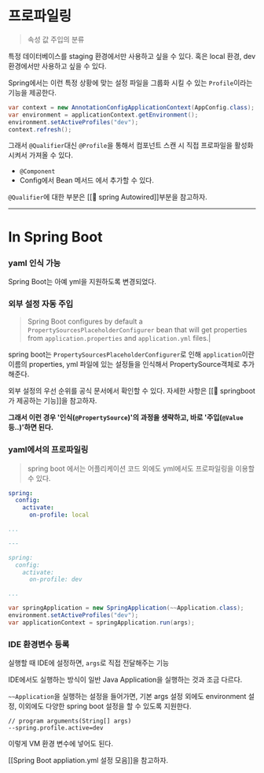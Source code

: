 # **프로파일링**

> 속성 값 주입의 분류

특정 데이터베이스를 staging 환경에서만 사용하고 싶을 수 있다. 혹은 local 환경, dev 환경에서만 사용하고 싶을 수 있다.

Spring에서는 이런 특정 상황에 맞는 설정 파일을 그룹화 시킬 수 있는 `Profile`이라는 기능을 제공한다.

```java
var context = new AnnotationConfigApplicationContext(AppConfig.class);
var environment = applicationContext.getEnvironment();
environment.setActiveProfiles("dev");
context.refresh();
```

그래서 `@Qualifier`대신 `@Profile`을 통해서 컴포넌트 스캔 시 직접 프로파일을 활성화 시켜서 가져올 수 있다.

- `@Component`
- Config에서 Bean 메서드
에서 추가할 수 있다.

`@Qualifier`에 대한 부분은 [[📓 spring Autowired]]부분을 참고하자.

---
# In Spring Boot

### yaml 인식 가능

Spring Boot는 아예 yml을 지원하도록 변경되었다.

### 외부 설정 자동 주입

> Spring Boot configures by default a `PropertySourcesPlaceholderConfigurer` bean that will get properties from `application.properties` and `application.yml` files.|

spring boot는 `PropertySourcesPlaceholderConfigurer`로 인해 `application`이란 이름의 properties, yml 파일에 있는 설정들을 인식해서 PropertySource객체로 추가해준다.

외부 설정의 우선 순위를 공식 문서에서 확인할 수 있다. 자세한 사항은 [[📓 springboot가 제공하는 기능]]을 참고하자.

**그래서 이런 경우 '인식(`@PropertySource`)'의 과정을 생략하고, 바로 '주입(`@Value` 등..)'하면 된다.**

### yaml에서의 프로파일링

> spring boot 에서는 어플리케이션 코드 외에도 yml에서도 프로파일링을 이용할 수 있다.

```yaml
spring:
  config:
    activate:
      on-profile: local

...

---

spring:
  config:
    activate:
      on-profile: dev

...
```

```java
var springApplication = new SpringApplication(~~Application.class);
environment.setActiveProfiles("dev");
var applicationContext = springApplication.run(args);
```

### IDE 환경변수 등록

실행할 때 IDE에 설정하면, `args`로 직접 전달해주는 기능

IDE에서도 실행하는 방식이 일반 Java Application을 실행하는 것과 조금 다르다.

`~~Application`을 실행하는 설정을 들어가면, 기본 args 설정 외에도 environment 설정, 이외에도 다양한 spring boot 설정을 할 수 있도록 지원한다.

```
// program arguments(String[] args)
--spring.profile.active=dev
```

이렇게 VM 환경 변수에 넣어도 된다.

[[Spring Boot appliation.yml 설정 모음]]을 참고하자.
